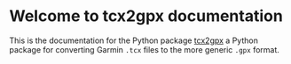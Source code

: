 # Welcome to tcx2gpx documentation

This is the documentation for the Python package [tcx2gpx][pypi] a Python package for converting Garmin `.tcx` files to
the more generic `.gpx` format.

[pypi]: https://pypi.org/project/tcx2gpx
